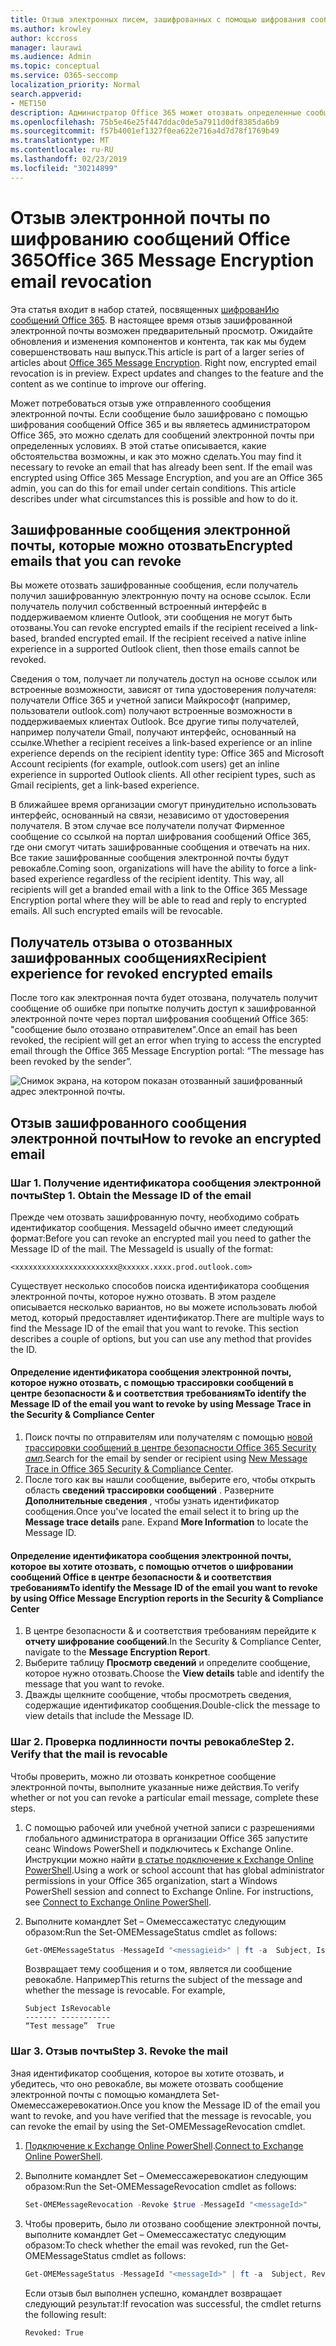 ```yaml
---
title: Отзыв электронных писем, зашифрованных с помощью шифрования сообщений Office 365
ms.author: krowley
author: kccross
manager: laurawi
ms.audience: Admin
ms.topic: conceptual
ms.service: O365-seccomp
localization_priority: Normal
search.appverid:
- MET150
description: Администратор Office 365 может отозвать определенные сообщения электронной почты, зашифрованные с помощью шифрования сообщений Office 365.
ms.openlocfilehash: 75b5e46e25f447ddac0de5a7911d0df8385da6b9
ms.sourcegitcommit: f57b4001ef1327f0ea622e716a4d7d78f1769b49
ms.translationtype: MT
ms.contentlocale: ru-RU
ms.lasthandoff: 02/23/2019
ms.locfileid: "30214899"
---
```

# <a name="office-365-message-encryption-email-revocation"></a><span data-ttu-id="f59e0-103">Отзыв электронной почты по шифрованию сообщений Office 365</span><span class="sxs-lookup"><span data-stu-id="f59e0-103">Office 365 Message Encryption email revocation</span></span>

<span data-ttu-id="f59e0-p101">Эта статья входит в набор статей, посвященных [шифрованИю сообщений Office 365](ome.md). В настоящее время отзыв зашифрованной электронной почты возможен предварительный просмотр. Ожидайте обновления и изменения компонентов и контента, так как мы будем совершенствовать наш выпуск.</span><span class="sxs-lookup"><span data-stu-id="f59e0-p101">This article is part of a larger series of articles about [Office 365 Message Encryption](ome.md). Right now, encrypted email revocation is in preview. Expect updates and changes to the feature and the content as we continue to improve our offering.</span></span>

<span data-ttu-id="f59e0-p102">Может потребоваться отзыв уже отправленного сообщения электронной почты. Если сообщение было зашифровано с помощью шифрования сообщений Office 365 и вы являетесь администратором Office 365, это можно сделать для сообщений электронной почты при определенных условиях. В этой статье описывается, какие обстоятельства возможны, и как это можно сделать.</span><span class="sxs-lookup"><span data-stu-id="f59e0-p102">You may find it necessary to revoke an email that has already been sent. If the email was encrypted using Office 365 Message Encryption, and you are an Office 365 admin, you can do this for email under certain conditions. This article describes under what circumstances this is possible and how to do it.</span></span>
  
## <a name="encrypted-emails-that-you-can-revoke"></a><span data-ttu-id="f59e0-110">Зашифрованные сообщения электронной почты, которые можно отозвать</span><span class="sxs-lookup"><span data-stu-id="f59e0-110">Encrypted emails that you can revoke</span></span>

<span data-ttu-id="f59e0-p103">Вы можете отозвать зашифрованные сообщения, если получатель получил зашифрованную электронную почту на основе ссылок. Если получатель получил собственный встроенный интерфейс в поддерживаемом клиенте Outlook, эти сообщения не могут быть отозваны.</span><span class="sxs-lookup"><span data-stu-id="f59e0-p103">You can revoke encrypted emails if the recipient received a link-based, branded encrypted email. If the recipient received a native inline experience in a supported Outlook client, then those emails cannot be revoked.</span></span>

<span data-ttu-id="f59e0-p104">Сведения о том, получает ли получатель доступ на основе ссылок или встроенные возможности, зависят от типа удостоверения получателя: получатели Office 365 и учетной записи Майкрософт (например, пользователи outlook.com) получают встроенные возможности в поддерживаемых клиентах Outlook. Все другие типы получателей, например получатели Gmail, получают интерфейс, основанный на ссылке.</span><span class="sxs-lookup"><span data-stu-id="f59e0-p104">Whether a recipient receives a link-based experience or an inline experience depends on the recipient identity type: Office 365 and Microsoft Account recipients (for example, outlook.com users) get an inline experience in supported Outlook clients. All other recipient types, such as Gmail recipients, get a link-based experience.</span></span>

<span data-ttu-id="f59e0-p105">В ближайшее время организации смогут принудительно использовать интерфейс, основанный на связи, независимо от удостоверения получателя. В этом случае все получатели получат Фирменное сообщение со ссылкой на портал шифрования сообщений Office 365, где они смогут читать зашифрованные сообщения и отвечать на них. Все такие зашифрованные сообщения электронной почты будут ревокабле.</span><span class="sxs-lookup"><span data-stu-id="f59e0-p105">Coming soon, organizations will have the ability to force a link-based experience regardless of the recipient identity. This way, all recipients will get a branded email with a link to the Office 365 Message Encryption portal where they will be able to read and reply to encrypted emails. All such encrypted emails will be revocable.</span></span>
  
## <a name="recipient-experience-for-revoked-encrypted-emails"></a><span data-ttu-id="f59e0-118">Получатель отзыва о отозванных зашифрованных сообщениях</span><span class="sxs-lookup"><span data-stu-id="f59e0-118">Recipient experience for revoked encrypted emails</span></span>

<span data-ttu-id="f59e0-119">После того как электронная почта будет отозвана, получатель получит сообщение об ошибке при попытке получить доступ к зашифрованной электронной почте через портал шифрования сообщений Office 365: "сообщение было отозвано отправителем".</span><span class="sxs-lookup"><span data-stu-id="f59e0-119">Once an email has been revoked, the recipient will get an error when trying to access the encrypted email through the Office 365 Message Encryption portal: “The message has been revoked by the sender”.</span></span>

![Снимок экрана, на котором показан отозванный зашифрованный адрес электронной почты.](media/revoked-encrypted-email.png)

## <a name="how-to-revoke-an-encrypted-email"></a><span data-ttu-id="f59e0-121">Отзыв зашифрованного сообщения электронной почты</span><span class="sxs-lookup"><span data-stu-id="f59e0-121">How to revoke an encrypted email</span></span>

### <a name="step-1-obtain-the-message-id-of-the-email"></a><span data-ttu-id="f59e0-p106">Шаг 1. Получение идентификатора сообщения электронной почты</span><span class="sxs-lookup"><span data-stu-id="f59e0-p106">Step 1. Obtain the Message ID of the email</span></span>

<span data-ttu-id="f59e0-p107">Прежде чем отозвать зашифрованную почту, необходимо собрать идентификатор сообщения. MessageId обычно имеет следующий формат:</span><span class="sxs-lookup"><span data-stu-id="f59e0-p107">Before you can revoke an encrypted mail you need to gather the Message ID of the mail. The MessageId is usually of the format:</span></span>

`<xxxxxxxxxxxxxxxxxxxxxxx@xxxxxx.xxxx.prod.outlook.com>`  

<span data-ttu-id="f59e0-p108">Существует несколько способов поиска идентификатора сообщения электронной почты, которое нужно отозвать. В этом разделе описывается несколько вариантов, но вы можете использовать любой метод, который предоставляет идентификатор.</span><span class="sxs-lookup"><span data-stu-id="f59e0-p108">There are multiple ways to find the Message ID of the email that you want to revoke. This section describes a couple of options, but you can use any method that provides the ID.</span></span>

#### <a name="to-identify-the-message-id-of-the-email-you-want-to-revoke-by-using-message-trace-in-the-security-amp-compliance-center"></a><span data-ttu-id="f59e0-128">Определение идентификатора сообщения электронной почты, которое нужно отозвать, с помощью трассировки сообщений в центре безопасности &amp; и соответствия требованиям</span><span class="sxs-lookup"><span data-stu-id="f59e0-128">To identify the Message ID of the email you want to revoke by using Message Trace in the Security &amp; Compliance Center</span></span>

1. <span data-ttu-id="f59e0-129">Поиск почты по отправителям или получателям с помощью [новой трассировки сообщений в центре безопасности Office 365 Security _амп_](https://blogs.technet.microsoft.com/exchange/2018/05/02/new-message-trace-in-office-365-security-compliance-center/).</span><span class="sxs-lookup"><span data-stu-id="f59e0-129">Search for the email by sender or recipient using [New Message Trace in Office 365 Security & Compliance Center](https://blogs.technet.microsoft.com/exchange/2018/05/02/new-message-trace-in-office-365-security-compliance-center/).</span></span>
2. <span data-ttu-id="f59e0-p109">После того как вы нашли сообщение, выберите его, чтобы открыть область **сведений трассировки сообщений** . Разверните **Дополнительные сведения** , чтобы узнать идентификатор сообщения.</span><span class="sxs-lookup"><span data-stu-id="f59e0-p109">Once you've located the email select it to bring up the **Message trace details** pane. Expand **More Information** to locate the Message ID.</span></span>

#### <a name="to-identify-the-message-id-of-the-email-you-want-to-revoke-by-using-office-message-encryption-reports-in-the-security-amp-compliance-center"></a><span data-ttu-id="f59e0-132">Определение идентификатора сообщения электронной почты, которое вы хотите отозвать, с помощью отчетов о шифровании сообщений Office в центре безопасности &amp; и соответствия требованиям</span><span class="sxs-lookup"><span data-stu-id="f59e0-132">To identify the Message ID of the email you want to revoke by using Office Message Encryption reports in the Security &amp; Compliance Center</span></span>

1. <span data-ttu-id="f59e0-133">В центре безопасности &amp; и соответствия требованиям перейдите к **отчету шифрование сообщений**.</span><span class="sxs-lookup"><span data-stu-id="f59e0-133">In the Security &amp; Compliance Center, navigate to the **Message Encryption Report**.</span></span>
2. <span data-ttu-id="f59e0-134">Выберите таблицу **Просмотр сведений** и определите сообщение, которое нужно отозвать.</span><span class="sxs-lookup"><span data-stu-id="f59e0-134">Choose the **View details** table and identify the message that you want to revoke.</span></span>
3. <span data-ttu-id="f59e0-135">Дважды щелкните сообщение, чтобы просмотреть сведения, содержащие идентификатор сообщения.</span><span class="sxs-lookup"><span data-stu-id="f59e0-135">Double-click the message to view details that include the Message ID.</span></span>

### <a name="step-2-verify-that-the-mail-is-revocable"></a><span data-ttu-id="f59e0-p110">Шаг 2. Проверка подлинности почты ревокабле</span><span class="sxs-lookup"><span data-stu-id="f59e0-p110">Step 2. Verify that the mail is revocable</span></span>

<span data-ttu-id="f59e0-138">Чтобы проверить, можно ли отозвать конкретное сообщение электронной почты, выполните указанные ниже действия.</span><span class="sxs-lookup"><span data-stu-id="f59e0-138">To verify whether or not you can revoke a particular email message, complete these steps.</span></span>

1. <span data-ttu-id="f59e0-p111">С помощью рабочей или учебной учетной записи с разрешениями глобального администратора в организации Office 365 запустите сеанс Windows PowerShell и подключитесь к Exchange Online. Инструкции можно найти [в статье подключение к Exchange Online PowerShell](https://aka.ms/exopowershell).</span><span class="sxs-lookup"><span data-stu-id="f59e0-p111">Using a work or school account that has global administrator permissions in your Office 365 organization, start a Windows PowerShell session and connect to Exchange Online. For instructions, see [Connect to Exchange Online PowerShell](https://aka.ms/exopowershell).</span></span>

2. <span data-ttu-id="f59e0-141">Выполните командлет Set – Омемессажестатус следующим образом:</span><span class="sxs-lookup"><span data-stu-id="f59e0-141">Run the Set-OMEMessageStatus cmdlet as follows:</span></span>
     ```powershell
     Get-OMEMessageStatus -MessageId "<messagieid>" | ft -a  Subject, IsRevocable
     ```

   <span data-ttu-id="f59e0-p112">Возвращает тему сообщения и о том, является ли сообщение ревокабле. Например</span><span class="sxs-lookup"><span data-stu-id="f59e0-p112">This returns the subject of the message and whether the message is revocable. For example,</span></span>

     ```text
     Subject IsRevocable
     ------- -----------
     “Test message”  True
     ```

### <a name="step-3-revoke-the-mail"></a><span data-ttu-id="f59e0-p113">Шаг 3. Отзыв почты</span><span class="sxs-lookup"><span data-stu-id="f59e0-p113">Step 3. Revoke the mail</span></span>  

<span data-ttu-id="f59e0-146">Зная идентификатор сообщения, которое вы хотите отозвать, и убедитесь, что оно ревокабле, вы можете отозвать сообщение электронной почты с помощью командлета Set-Омемессажеревокатион.</span><span class="sxs-lookup"><span data-stu-id="f59e0-146">Once you know the Message ID of the email you want to revoke, and you have verified that the message is revocable, you can revoke the email by using the Set-OMEMessageRevocation cmdlet.</span></span>

1. <span data-ttu-id="f59e0-147">[Подключение к Exchange Online PowerShell](https://aka.ms/exopowershell).</span><span class="sxs-lookup"><span data-stu-id="f59e0-147">[Connect to Exchange Online PowerShell](https://aka.ms/exopowershell).</span></span>

2. <span data-ttu-id="f59e0-148">Выполните командлет Set – Омемессажеревокатион следующим образом:</span><span class="sxs-lookup"><span data-stu-id="f59e0-148">Run the Set-OMEMessageRevocation cmdlet as follows:</span></span>

    ```powershell
    Set-OMEMessageRevocation -Revoke $true -MessageId "<messageId>"
    ```

3. <span data-ttu-id="f59e0-149">Чтобы проверить, было ли отозвано сообщение электронной почты, выполните командлет Get – Омемессажестатус следующим образом:</span><span class="sxs-lookup"><span data-stu-id="f59e0-149">To check whether the email was revoked, run the Get-OMEMessageStatus cmdlet as follows:</span></span>

    ```powershell
    Get-OMEMessageStatus -MessageId "<messageId>" | ft -a  Subject, Revoked
    ```  
    <span data-ttu-id="f59e0-150">Если отзыв был выполнен успешно, командлет возвращает следующий результат:</span><span class="sxs-lookup"><span data-stu-id="f59e0-150">If revocation was successful, the cmdlet returns the following result:</span></span>  

    `Revoked: True`
